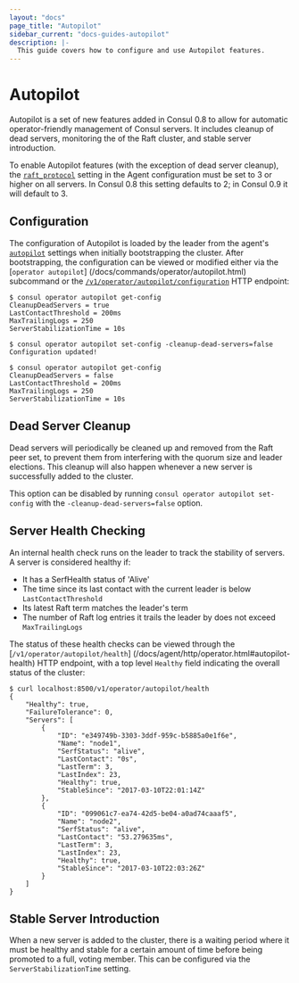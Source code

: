 ```yaml
---
layout: "docs"
page_title: "Autopilot"
sidebar_current: "docs-guides-autopilot"
description: |-
  This guide covers how to configure and use Autopilot features.
---
```


# Autopilot

Autopilot is a set of new features added in Consul 0.8 to allow for automatic
operator-friendly management of Consul servers. It includes cleanup of dead
servers, monitoring the of the Raft cluster, and stable server introduction.

To enable Autopilot features (with the exception of dead server cleanup),
the [`raft_protocol`](/docs/agent/options.html#_raft_protocol) setting in
the Agent configuration must be set to 3 or higher on all servers. In Consul
0.8 this setting defaults to 2; in Consul 0.9 it will default to 3.

## Configuration

The configuration of Autopilot is loaded by the leader from the agent's
[`autopilot`](/docs/agent/options.html#autopilot) settings when initially
bootstrapping the cluster. After bootstrapping, the configuration can
be viewed or modified either via the [`operator autopilot`]
(/docs/commands/operator/autopilot.html) subcommand or the
[`/v1/operator/autopilot/configuration`](/docs/agent/http/operator.html#autopilot-configuration)
HTTP endpoint:

```
$ consul operator autopilot get-config
CleanupDeadServers = true
LastContactThreshold = 200ms
MaxTrailingLogs = 250
ServerStabilizationTime = 10s

$ consul operator autopilot set-config -cleanup-dead-servers=false
Configuration updated!

$ consul operator autopilot get-config
CleanupDeadServers = false
LastContactThreshold = 200ms
MaxTrailingLogs = 250
ServerStabilizationTime = 10s
```

## Dead Server Cleanup

Dead servers will periodically be cleaned up and removed from the Raft peer
set, to prevent them from interfering with the quorum size and leader elections.
This cleanup will also happen whenever a new server is successfully added to the
cluster.

This option can be disabled by running `consul operator autopilot set-config`
with the `-cleanup-dead-servers=false` option.

## Server Health Checking

An internal health check runs on the leader to track the stability of servers.
</br>A server is considered healthy if:

- It has a SerfHealth status of 'Alive'
- The time since its last contact with the current leader is below
`LastContactThreshold`
- Its latest Raft term matches the leader's term
- The number of Raft log entries it trails the leader by does not exceed
`MaxTrailingLogs`

The status of these health checks can be viewed through the [`/v1/operator/autopilot/health`]
(/docs/agent/http/operator.html#autopilot-health) HTTP endpoint, with a top level
`Healthy` field indicating the overall status of the cluster:

```
$ curl localhost:8500/v1/operator/autopilot/health
{
    "Healthy": true,
    "FailureTolerance": 0,
    "Servers": [
        {
            "ID": "e349749b-3303-3ddf-959c-b5885a0e1f6e",
            "Name": "node1",
            "SerfStatus": "alive",
            "LastContact": "0s",
            "LastTerm": 3,
            "LastIndex": 23,
            "Healthy": true,
            "StableSince": "2017-03-10T22:01:14Z"
        },
        {
            "ID": "099061c7-ea74-42d5-be04-a0ad74caaaf5",
            "Name": "node2",
            "SerfStatus": "alive",
            "LastContact": "53.279635ms",
            "LastTerm": 3,
            "LastIndex": 23,
            "Healthy": true,
            "StableSince": "2017-03-10T22:03:26Z"
        }
    ]
}
```

## Stable Server Introduction

When a new server is added to the cluster, there is a waiting period where it
must be healthy and stable for a certain amount of time before being promoted
to a full, voting member. This can be configured via the `ServerStabilizationTime`
setting.
